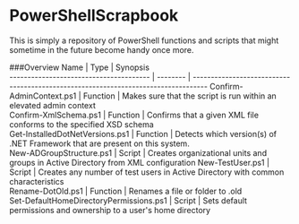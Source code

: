 PowerShellScrapbook
====================

This is simply a repository of PowerShell functions and scripts that might sometime
in the future become handy once more.

###Overview
Name                                    | Type     | Synopsis                                                                          
--------------------------------------- | -------- | ----------------------------------------------------------------------------------
Confirm-AdminContext.ps1                | Function | Makes sure that the script is run within an elevated admin context                
Confirm-XmlSchema.ps1                   | Function | Confirms that a given XML file conforms to the specified XSD schema               
Get-InstalledDotNetVersions.ps1         | Function | Detects which version(s) of .NET Framework that are present on this system.       
New-ADGroupStructure.ps1                | Script   | Creates organizational units and groups in Active Directory from XML configuration
New-TestUser.ps1                        | Script   | Creates any number of test users in Active Directory with common characteristics  
Rename-DotOld.ps1                       | Function | Renames a file or folder to <originalname>.old                                    
Set-DefaultHomeDirectoryPermissions.ps1 | Script   | Sets default permissions and ownership to a user's home directory                 

